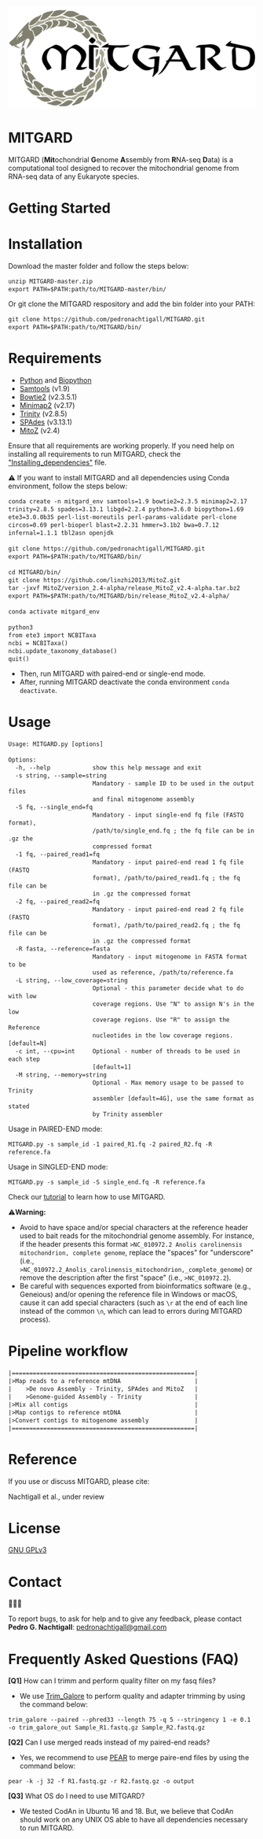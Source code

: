 ![mitgard_logo](/mitgard_logo.png)

MITGARD
=======
<!---[![Latest GitHub release](https://img.shields.io/github/release/pedronachtigall/MITGARD.svg)](https://github.com/pedronachtigall/MITGARD/releases/latest) -->
<!---[![DOI](https://zenodo.org/badge/DOI/10.5281/zenodo.3403273.svg)](https://doi.org/10.5281/zenodo.3403273) -->
<!---[![Published in Genome Biology](https://img.shields.io/badge/published%20in-Genome%20Biology-blue.svg)](https://doi.org/10.1101/gr.214270.116) -->

MITGARD (**Mit**ochondrial **G**enome **A**ssembly from **R**NA-seq **D**ata) is a computational tool designed to recover the mitochondrial genome from RNA-seq data of any Eukaryote species.

Getting Started
=================

# Installation

Download the master folder and follow the steps below:
```
unzip MITGARD-master.zip
export PATH=$PATH:path/to/MITGARD-master/bin/
```
Or git clone the MITGARD respository and add the bin folder into your PATH:
```
git clone https://github.com/pedronachtigall/MITGARD.git
export PATH=$PATH:path/to/MITGARD/bin/
```


# Requirements

- [Python](https://www.python.org/) and [Biopython](https://biopython.org/)
- [Samtools](http://quinlanlab.org/tutorials/samtools/samtools.html) (v1.9)
- [Bowtie2](http://bowtie-bio.sourceforge.net/bowtie2/index.shtml) (v2.3.5.1)
- [Minimap2](https://github.com/lh3/minimap2) (v2.17)
- [Trinity](https://github.com/trinityrnaseq/trinityrnaseq/wiki) (v2.8.5)
- [SPAdes](http://cab.spbu.ru/software/spades/) (v3.13.1)
- [MitoZ](https://github.com/linzhi2013/MitoZ) (v2.4)

Ensure that all requirements are working properly.
If you need help on installing all requirements to run MITGARD, check the ["Installing_dependencies"](https://github.com/pedronachtigall/MITGARD/blob/master/installing_dependencies.md) file.

:warning:
If you want to install MITGARD and all dependencies using Conda environment, follow the steps below:
```
conda create -n mitgard_env samtools=1.9 bowtie2=2.3.5 minimap2=2.17 trinity=2.8.5 spades=3.13.1 libgd=2.2.4 python=3.6.0 biopython=1.69 ete3=3.0.0b35 perl-list-moreutils perl-params-validate perl-clone circos=0.69 perl-bioperl blast=2.2.31 hmmer=3.1b2 bwa=0.7.12 infernal=1.1.1 tbl2asn openjdk

git clone https://github.com/pedronachtigall/MITGARD.git
export PATH=$PATH:path/to/MITGARD/bin/

cd MITGARD/bin/
git clone https://github.com/linzhi2013/MitoZ.git
tar -jxvf MitoZ/version_2.4-alpha/release_MitoZ_v2.4-alpha.tar.bz2
export PATH=$PATH:path/to/MITGARD/bin/release_MitoZ_v2.4-alpha/

conda activate mitgard_env

python3
from ete3 import NCBITaxa
ncbi = NCBITaxa()
ncbi.update_taxonomy_database()
quit()
```
  - Then, run MITGARD with paired-end or single-end mode.
  - After, running MITGARD deactivate the conda environment ```conda deactivate```.

# Usage

```
Usage: MITGARD.py [options]

Options:
  -h, --help            show this help message and exit
  -s string, --sample=string
                        Mandatory - sample ID to be used in the output files
                        and final mitogenome assembly
  -S fq, --single_end=fq
                        Mandatory - input single-end fq file (FASTQ format),
                        /path/to/single_end.fq ; the fq file can be in .gz the
                        compressed format
  -1 fq, --paired_read1=fq
                        Mandatory - input paired-end read 1 fq file (FASTQ
                        format), /path/to/paired_read1.fq ; the fq file can be
                        in .gz the compressed format
  -2 fq, --paired_read2=fq
                        Mandatory - input paired-end read 2 fq file (FASTQ
                        format), /path/to/paired_read2.fq ; the fq file can be
                        in .gz the compressed format
  -R fasta, --reference=fasta
                        Mandatory - input mitogenome in FASTA format to be
                        used as reference, /path/to/reference.fa
  -L string, --low_coverage=string
                        Optional - this parameter decide what to do with low
                        coverage regions. Use "N" to assign N's in the low
                        coverage regions. Use "R" to assign the Reference
                        nucleotides in the low coverage regions. [default=N]
  -c int, --cpu=int     Optional - number of threads to be used in each step
                        [default=1]
  -M string, --memory=string
                        Optional - Max memory usage to be passed to Trinity
                        assembler [default=4G], use the same format as stated
                        by Trinity assembler

```

Usage in PAIRED-END mode:
```
MITGARD.py -s sample_id -1 paired_R1.fq -2 paired_R2.fq -R reference.fa
```
Usage in SINGLED-END mode:
```
MITGARD.py -s sample_id -S single_end.fq -R reference.fa
```

Check our [tutorial](https://github.com/pedronachtigall/MITGARD/blob/master/TUTORIAL.md) to learn how to use MITGARD.

:warning:**Warning:**

- Avoid to have space and/or special characters at the reference header used to bait reads for the mitochondrial genome assembly. For instance, if the header presents this format ```>NC_010972.2 Anolis carolinensis mitochondrion, complete genome```, replace the "spaces" for "underscore" (i.e., ```>NC_010972.2_Anolis_carolinensis_mitochondrion,_complete_genome```) or remove the description after the first "space" (i.e., ```>NC_010972.2```).
- Be careful with sequences exported from bioinformatics software (e.g., Geneious) and/or opening the reference file in Windows or macOS, cause it can add special characters (such as ```\r``` at the end of each line instead of the common ```\n```, which can lead to errors during MITGARD process).


Pipeline workflow
=================
```
|====================================================|
|>Map reads to a reference mtDNA                     |
|    >De novo Assembly - Trinity, SPAdes and MitoZ   |
|    >Genome-guided Assembly - Trinity               |
|>Mix all contigs                                    |
|>Map contigs to reference mtDNA                     |
|>Convert contigs to mitogenome assembly             |
|====================================================|
```

Reference
=========

If you use or discuss MITGARD, please cite:

Nachtigall et al., under review

License
=======

[GNU GPLv3](https://www.gnu.org/licenses/gpl-3.0.html)

Contact
=======
:bug::sos::speech_balloon:

To report bugs, to ask for help and to give any feedback, please contact **Pedro G. Nachtigall**: pedronachtigall@gmail.com


Frequently Asked Questions (FAQ)
================================

**[Q1]** How can I trimm and perform quality filter on my fasq files?
- We use [Trim_Galore](https://www.bioinformatics.babraham.ac.uk/projects/trim_galore/) to perform quality and adapter trimming by using the command below:
```
trim_galore --paired --phred33 --length 75 -q 5 --stringency 1 -e 0.1 -o trim_galore_out Sample_R1.fastq.gz Sample_R2.fastq.gz
```

**[Q2]** Can I use merged reads instead of my paired-end reads?
- Yes, we recommend to use [PEAR](https://cme.h-its.org/exelixis/web/software/pear/) to merge paire-end files by using the command below:
```
pear -k -j 32 -f R1.fastq.gz -r R2.fastq.gz -o output
```

**[Q3]** What OS do I need to use MITGARD?
- We tested CodAn in Ubuntu 16 and 18. But, we believe that CodAn should work on any UNIX OS able to have all dependencies necessary to run MITGARD.
